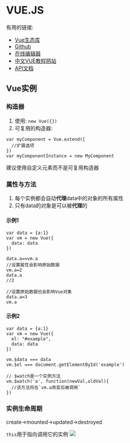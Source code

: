 # VUE.JS

有用的链接:
- [Vue生态库](https://github.com/vuejs/awesome-vue#libraries--plugins)
- [Github](https://github.com/vuejs/vue)
- [在线编辑器](https://jsfiddle.net/chrisvfritz/50wL7mdz/)
- [中文VUE教程网站](https://cn.vuejs.org)
- [API文档](https://cn.vuejs.org/v2/api)

## Vue实例
### 构造器
1. 使用: `new Vue({})`
2. 可复用的构造器:

```JS
var myComponent = Vue.extend({
  //扩展选项
})
var myComponentInstance = new MyComponent
```
建议使用自定义元素而不是可复用构造器

### 属性与方法
1. 每个实例都会自动**代理**data中的对象的所有属性
2. 只有data的对象是可以被**代理**的

#### 示例1
```JS
var data = {a:1}
var vm = new Vue({
  data: data
})

data.a==vm.a
//设置属性会影响原始数据
vm.a=2
data.a
//2

//设置原始数据也会影响Vue对象
data.a=3
vm.a
```

#### 示例2
```JS
var data = {a:1}
var vm = new Vue({
  el: "#example",
  data: data
})

vm.$data === data
vm.$el === document.getElementById('example')

// $watch是一个实例方法
vm.$watch('a', function(newVal,oldVal){
  //该方法将在`vm.a改变后被调用`
})
```

### 实例生命周期
create->mounted->updated->destroyed

`this`用于指向调用它的实例
![](https://cn.vuejs.org/images/lifecycle.png)
